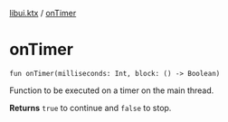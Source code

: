 [libui.ktx](README.md) / [onTimer](on-timer.md)

# onTimer

`fun onTimer(milliseconds: Int, block: () -> Boolean)`

Function to be executed on a timer on the main thread.

**Returns**
`true` to continue and `false` to stop.

